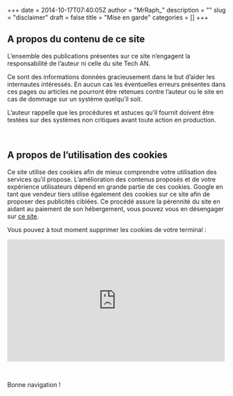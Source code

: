 +++
date = 2014-10-17T07:40:05Z
author = "MrRaph_"
description = ""
slug = "disclaimer"
draft = false
title = "Mise en garde"
categories = []
+++



## A propos du contenu de ce site

L’ensemble des publications présentes sur ce site n’engagent la responsabilité de l’auteur ni celle du site Tech AN.

Ce sont des informations données gracieusement dans le but d’aider les internautes intéressés. En aucun cas les éventuelles erreurs présentes dans ces pages ou articles ne pourront être retenues contre l’auteur ou le site en cas de dommage sur un système quelqu’il soit.

L’auteur rappelle que les procédures et astuces qu’il fournit doivent être testées sur des systèmes non critiques avant toute action en production.

 


## A propos de l’utilisation des cookies

Ce site utilise des cookies afin de mieux comprendre votre utilisation des services qu’il propose. L’amélioration des contenus proposés et de votre expérience utilisateurs dépend en grande partie de ces cookies. Google en tant que vendeur tiers utilise également des cookies sur ce site afin de proposer des publicités ciblées. Ce procédé assure la pérennité du site en aidant au paiement de son hébergement, vous pouvez vous en désengager sur [ce site](http://www.google.com/policies/technologies/ads/).

Vous pouvez à tout moment supprimer les cookies de votre terminal :

<iframe allowfullscreen="" frameborder="0" height="281" src="https://www.youtube.com/embed/Ij9EkAQzVvM?feature=oembed" width="500"></iframe>

 

Bonne navigation !
